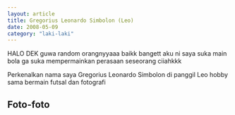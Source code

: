 ```yaml
---
layout: article
title: Gregorius Leonardo Simbolon (Leo)
date: 2008-05-09
category: "laki-laki"
---
```

HALO DEK guwa random orangnyyaaa baikk bangett aku ni saya suka main bola ga suka mempermainkan perasaan seseorang ciiahkkk
<!-- excerpt -->

Perkenalkan nama saya Gregorius Leonardo Simbolon di panggil Leo hobby sama bermain futsal dan fotografi

## Foto-foto
<div style="padding-bottom:133.25%; position:relative; display:block; width: 100%">
  <object data="https://raw.githubusercontent.com/BayuBatam2008/website-9a/main/src/assets/image/bayu/IMG_20220129_175525.jpg" width="100%" height="100%"
    frameborder="0" allowfullscreen="no" style="position:absolute; top:0; left: 0">
  </object>
</div>

<div style="padding-bottom:133.25%; position:relative; display:block; width: 100%">
  <object data="https://raw.githubusercontent.com/BayuBatam2008/website-9a/main/src/assets/image/bayu/IMG_20220129_175525.jpg" width="100%" height="100%"
    frameborder="0" allowfullscreen="no" style="position:absolute; top:0; left: 0">
  </object>
</div>

